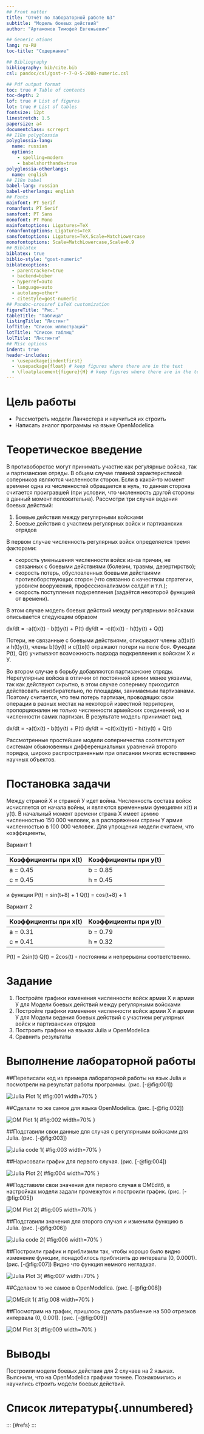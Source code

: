 ```yaml
---
## Front matter
title: "Отчёт по лабораторной работе №3"
subtitle: "Модель боевых действий"
author: "Артамонов Тимофей Евгеньевич"

## Generic otions
lang: ru-RU
toc-title: "Содержание"

## Bibliography
bibliography: bib/cite.bib
csl: pandoc/csl/gost-r-7-0-5-2008-numeric.csl

## Pdf output format
toc: true # Table of contents
toc-depth: 2
lof: true # List of figures
lot: true # List of tables
fontsize: 12pt
linestretch: 1.5
papersize: a4
documentclass: scrreprt
## I18n polyglossia
polyglossia-lang:
  name: russian
  options:
	- spelling=modern
	- babelshorthands=true
polyglossia-otherlangs:
  name: english
## I18n babel
babel-lang: russian
babel-otherlangs: english
## Fonts
mainfont: PT Serif
romanfont: PT Serif
sansfont: PT Sans
monofont: PT Mono
mainfontoptions: Ligatures=TeX
romanfontoptions: Ligatures=TeX
sansfontoptions: Ligatures=TeX,Scale=MatchLowercase
monofontoptions: Scale=MatchLowercase,Scale=0.9
## Biblatex
biblatex: true
biblio-style: "gost-numeric"
biblatexoptions:
  - parentracker=true
  - backend=biber
  - hyperref=auto
  - language=auto
  - autolang=other*
  - citestyle=gost-numeric
## Pandoc-crossref LaTeX customization
figureTitle: "Рис."
tableTitle: "Таблица"
listingTitle: "Листинг"
lofTitle: "Список иллюстраций"
lotTitle: "Список таблиц"
lolTitle: "Листинги"
## Misc options
indent: true
header-includes:
  - \usepackage{indentfirst}
  - \usepackage{float} # keep figures where there are in the text
  - \floatplacement{figure}{H} # keep figures where there are in the text
---
```


# Цель работы

* Рассмотреть модели Ланчестера и научиться их строить
* Написать аналог программы на языке OpenModelica
  
# Теоретическое введение

В противоборстве могут принимать участие как регулярные войска, так и партизанские отряды. 
В общем случае главной характеристикой соперников являются численности сторон. Если в какой-то 
момент времени одна из численностей обращается в нуль, то данная сторона считается проигравшей 
(при условии, что численность другой стороны в данный момент положительна).
Рассмотри три случая ведения боевых действий:
1. Боевые действия между регулярными войсками
2. Боевые действия с участием регулярных войск и партизанских отрядов
   
В первом случае численность регулярных войск определяется тремя факторами: 
* скорость уменьшения численности войск из-за причин, не связанных с боевыми действиями 
(болезни, травмы, дезертирство);
* скорость потерь, обусловленных боевыми действиями противоборствующих сторон 
(что связанно с качеством стратегии, уровнем вооружения, профессионализмом солдат и т.п.);
* скорость поступления подкрепления (задаётся некоторой функцией от времени).

В этом случае модель боевых действий между регулярными войсками описывается следующим образом

dx/dt = -a(t)x(t) - b(t)y(t) + P(t)
dy/dt = -c(t)x(t) - h(t)y(t) + Q(t)

Потери, не связанные с боевыми действиями, описывают члены a(t)x(t) и h(t)y(t), 
члены b(t)y(t) и c(t)x(t) отражают потери на поле боя. 
Функции P(t), Q(t) учитывают возможность подхода подкрепления к войскам Х и У.

Во втором случае в борьбу добавляются партизанские отряды. Нерегулярные войска в отличии 
от постоянной армии менее уязвимы, так как действуют скрытно, в этом случае сопернику 
приходится действовать неизбирательно, по площадям, занимаемым партизанами. Поэтому считается, 
что тем потерь партизан, проводящих свои операции в разных местах на некоторой известной 
территории, пропорционален не только численности армейских соединений, но и численности
самих партизан. В результате модель принимает вид

dx/dt = -a(t)x(t) - b(t)y(t) + P(t)
dy/dt = -c(t)x(t)y(t) - h(t)y(t) + Q(t)

Рассмотренные простейшие модели соперничества соответствуют системам обыкновенных дифференциальных 
уравнений второго порядка, широко распространенным при описании многих естественно научных объектов.

# Постановка задачи

Между страной Х и страной У идет война. Численность состава войск исчисляется от начала войны, 
и являются временными функциями x(t) и y(t). В начальный момент времени страна Х имеет армию 
численностью 150 000 человек, а в распоряжении страны У армия численностью в 100 000 человек. 
Для упрощения модели считаем, что коэффициенты, 

Вариант 1					

| Коэффициенты при x(t) | Коэффициенты при y(t) |
|-----------------------|-----------------------|
| a = 0.45    		| b = 0.85   		|
| c = 0.45    		| h = 0.45   		|

и функции
P(t) = sin(t+8) + 1 
Q(t) = cos(t+8) + 1

Вариант 2					

| Коэффициенты при x(t) | Коэффициенты при y(t) |
|-----------------------|-----------------------|
| a = 0.31    		| b = 0.79   		|
| c = 0.41    		| h = 0.32   		|

P(t) = 2sin(t)
Q(t) = 2cos(t) - постоянны и непрерывны соответственно.


# Задание 

1. Постройте графики изменения численности войск армии Х и армии У для Модели боевых действий 
между регулярными войсками
2. Постройте графики изменения численности войск армии Х и армии У для Модели ведения боевых 
действий с участием регулярных войск и
партизанских отрядов
3. Построить графики на языках Julia и OpenModelica
4. Сравнить результаты


# Выполнение лабораторной работы

##Переписали код из примера лабораторной работы на язык Julia и посмотрели на результат работы программы. (рис. [-@fig:001])

![Julia Plot 1](image/1.0.PNG){ #fig:001 width=70% }

##Сделали то же самое для языка OpenModelica. (рис. [-@fig:002])

![OM Plot 1](image/1.11.PNG){ #fig:002 width=70% }

##Подставили свои данные для случая с регулярными войсками для Julia. (рис. [-@fig:003])

![Julia code 1](image/case1.PNG){ #fig:003 width=70% }

##Нарисовали график для первого случая. (рис. [-@fig:004])

![Julia Plot 2](image/1.1.PNG){ #fig:004 width=70% }

##Подставили свои значения для первого случая в OMEditб, в настройках модели задали промежуток и построили график. (рис. [-@fig:005])

![OM Plot 2](image/1.3.PNG){ #fig:005 width=70% }

##Подставили значения для второго случая и изменили функцию в Julia. (рис. [-@fig:006])

![Julia code 2](image/case2.PNG){ #fig:006 width=70% }

##Построили график и приблизили так, чтобы хорошо было видно изменение функции, понадобилось приблизить до интервала (0, 0.0001). (рис. [-@fig:007])
Видно что функция немного негладкая.

![Julia Plot 3](image/1.2.PNG){ #fig:007 width=70% }

##Сделаем то же самое в OpenModelica. (рис. [-@fig:008])

![OMEdit 1](image/1.4.PNG){ #fig:008 width=70% }

##Посмотрим на график, пришлось сделать разбиение на 500 отрезков интервала (0, 0.001). (рис. [-@fig:009])

![OM Plot 3](image/1.5.PNG){ #fig:009 width=70% }

# Выводы

Построили модели боевых действия для 2 случаев на 2 языках. Выяснили, что на OpenModelica графики точнее. Познакомились и научились строить модели боевых действий.

# Список литературы{.unnumbered}

::: {#refs}
:::

